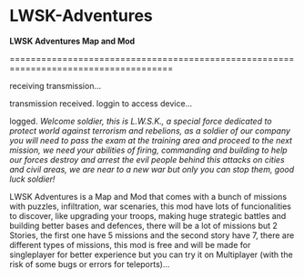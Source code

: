 # LWSK-Adventures
**LWSK Adventures Map and Mod**

=====================================================================================

receiving transmission...

transmission received.
loggin to access device...

logged.
*Welcome soldier, this is L.W.S.K., a special force dedicated to protect world against terrorism and rebelions, as a soldier of our company you will need to pass the exam at the training area and proceed to the next mission, we need your abilities of firing, commanding and building to help our forces destroy and arrest the evil people behind this attacks on cities and civil areas, we are near to a new war but only you can stop them, good luck soldier!*

LWSK Adventures is a Map and Mod that comes with a bunch of missions with puzzles, infiltration, war scenaries, this mod have lots of funcionalities to discover, like upgrading your troops, making huge strategic battles and building better bases and defences, there will be a lot of missions but 2 Stories, the first one have 5 missions and the second story have 7, there are different types of missions, this mod is free and will be made for singleplayer for better experience but you can try it on Multiplayer (with the risk of some bugs or errors for teleports)...
